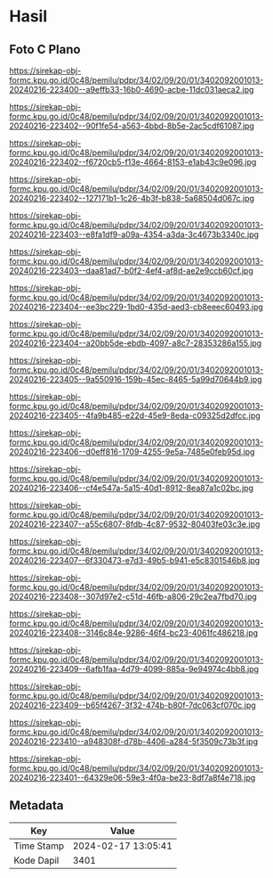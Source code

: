 # Hasil

## Foto C Plano

https://sirekap-obj-formc.kpu.go.id/0c48/pemilu/pdpr/34/02/09/20/01/3402092001013-20240216-223400--a9effb33-16b0-4690-acbe-11dc031aeca2.jpg

https://sirekap-obj-formc.kpu.go.id/0c48/pemilu/pdpr/34/02/09/20/01/3402092001013-20240216-223402--90f1fe54-a563-4bbd-8b5e-2ac5cdf61087.jpg

https://sirekap-obj-formc.kpu.go.id/0c48/pemilu/pdpr/34/02/09/20/01/3402092001013-20240216-223402--f6720cb5-f13e-4664-8153-e1ab43c9e096.jpg

https://sirekap-obj-formc.kpu.go.id/0c48/pemilu/pdpr/34/02/09/20/01/3402092001013-20240216-223402--127171b1-1c26-4b3f-b838-5a68504d067c.jpg

https://sirekap-obj-formc.kpu.go.id/0c48/pemilu/pdpr/34/02/09/20/01/3402092001013-20240216-223403--e8fa1df9-a09a-4354-a3da-3c4673b3340c.jpg

https://sirekap-obj-formc.kpu.go.id/0c48/pemilu/pdpr/34/02/09/20/01/3402092001013-20240216-223403--daa81ad7-b0f2-4ef4-af8d-ae2e9ccb60cf.jpg

https://sirekap-obj-formc.kpu.go.id/0c48/pemilu/pdpr/34/02/09/20/01/3402092001013-20240216-223404--ee3bc229-1bd0-435d-aed3-cb8eeec60493.jpg

https://sirekap-obj-formc.kpu.go.id/0c48/pemilu/pdpr/34/02/09/20/01/3402092001013-20240216-223404--a20bb5de-ebdb-4097-a8c7-28353286a155.jpg

https://sirekap-obj-formc.kpu.go.id/0c48/pemilu/pdpr/34/02/09/20/01/3402092001013-20240216-223405--9a550916-159b-45ec-8465-5a99d70644b9.jpg

https://sirekap-obj-formc.kpu.go.id/0c48/pemilu/pdpr/34/02/09/20/01/3402092001013-20240216-223405--4fa9b485-e22d-45e9-8eda-c09325d2dfcc.jpg

https://sirekap-obj-formc.kpu.go.id/0c48/pemilu/pdpr/34/02/09/20/01/3402092001013-20240216-223406--d0eff816-1709-4255-9e5a-7485e0feb95d.jpg

https://sirekap-obj-formc.kpu.go.id/0c48/pemilu/pdpr/34/02/09/20/01/3402092001013-20240216-223406--cf4e547a-5a15-40d1-8912-8ea87a1c02bc.jpg

https://sirekap-obj-formc.kpu.go.id/0c48/pemilu/pdpr/34/02/09/20/01/3402092001013-20240216-223407--a55c6807-8fdb-4c87-9532-80403fe03c3e.jpg

https://sirekap-obj-formc.kpu.go.id/0c48/pemilu/pdpr/34/02/09/20/01/3402092001013-20240216-223407--6f330473-e7d3-49b5-b941-e5c8301546b8.jpg

https://sirekap-obj-formc.kpu.go.id/0c48/pemilu/pdpr/34/02/09/20/01/3402092001013-20240216-223408--307d97e2-c51d-46fb-a806-29c2ea7fbd70.jpg

https://sirekap-obj-formc.kpu.go.id/0c48/pemilu/pdpr/34/02/09/20/01/3402092001013-20240216-223408--3146c84e-9286-46f4-bc23-4061fc486218.jpg

https://sirekap-obj-formc.kpu.go.id/0c48/pemilu/pdpr/34/02/09/20/01/3402092001013-20240216-223409--6afb1faa-4d79-4099-885a-9e94974c4bb8.jpg

https://sirekap-obj-formc.kpu.go.id/0c48/pemilu/pdpr/34/02/09/20/01/3402092001013-20240216-223409--b65f4267-3f32-474b-b80f-7dc063cf070c.jpg

https://sirekap-obj-formc.kpu.go.id/0c48/pemilu/pdpr/34/02/09/20/01/3402092001013-20240216-223410--a948308f-d78b-4406-a284-5f3509c73b3f.jpg

https://sirekap-obj-formc.kpu.go.id/0c48/pemilu/pdpr/34/02/09/20/01/3402092001013-20240216-223401--64329e06-59e3-4f0a-be23-8df7a8f4e718.jpg


## Metadata

| Key        | Value               |
| ---------- | ------------------- |
| Time Stamp | 2024-02-17 13:05:41 |
| Kode Dapil | 3401                |



